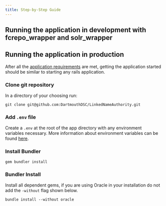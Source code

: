 ```yaml
---
title: Step-by-Step Guide
---
```


## Running the application in development with fcrepo_wrapper and solr_wrapper



## Running the application in production

After all the [application requirements](application_requirements) are met, getting the application started should be similar to starting any rails application.

### Clone git repository
In a directory of your choosing run:

``` shell
git clone git@github.com:DartmouthDSC/LinkedNameAuthority.git
```

### Add `.env` file
Create a `.env` at the root of the app directory with any environment variables necessary. More information about environment variables can be found [here](environment_variables).


### Install Bundler

``` shell
gem bundler install
```

### Bundler Install
Install all dependent gems, if you are using Oracle in your installation do not add the `-without` flag shown below.

```
bundle install --without oracle
```





